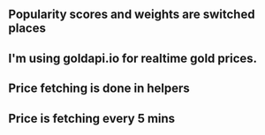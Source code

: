 ## Popularity scores and weights are switched places

## I'm using goldapi.io for realtime gold prices.

## Price fetching is done in helpers

## Price is fetching every 5 mins
